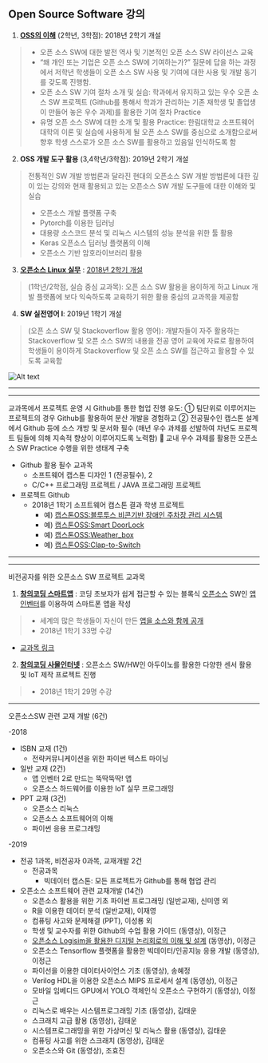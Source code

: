 ## Open Source Software 강의

1. **[OSS의 이해](https://github.com/emsecurity/Understandings_of_Open_Source_SW_2018_Fall)** (2학년, 3학점): 2018년 2학기 개설
>  - 오픈 소스 SW에 대한 발전 역사 및 기본적인 오픈 소스 SW 라이선스 교육
>  - “왜 개인 또는 기업은 오픈 소스 SW에 기여하는가?” 질문에 답을 하는 과정에서 저학년 학생들이 오픈 소스 SW 사용 및 기여에 대한 사용 및 개발 동기를 갖도록 진행함.
>  - 오픈 소스 SW 기여 절차 소개 및 실습: 학과에서 유지하고 있는 우수 오픈 소스 SW 프로젝트 (Github를 통해서 학과가 관리하는 기존 재학생 및 졸업생이 만들어 놓은 우수 과제)를 활용한 기여 절차 Practice
>  - 유명 오픈 소스 SW에 대한 소개 및 활용 Practice: 한림대학교 소프트웨어 대학의 이론 및 실습에 사용하게 될 오픈 소스 SW를 중심으로 소개함으로써 향후 학생 스스로가 오픈 소스 SW를 활용하고 있음일 인식하도록 함

2. **OSS 개발 도구 활용** (3,4학년/3학점): 2019년 2학기 개설
> 전통적인 SW 개발 방법론과 달라진 현대의 오픈소스 SW 개발 방법론에 대한 깊이 있는 강의와 현재 활용되고 있는 오픈소스 SW 개발 도구들에 대한 이해와 및 실습
>  - 오픈소스 개발 플랫폼 구축
>  - Pytorch를 이용한 딥러닝
>  - 대용량 소스코드 분석 및 리눅스 시스템의 성능 분석을 위한 툴 활용
>  - Keras 오픈소스 딥러닝 플랫폼의 이해
>  - 오픈소스 기반 암호라이브러리 활용


3. **[오픈소스 Linux 실무](https://github.com/K-DH/OpenSourceLinux_2018_Fall)** : [2018년 2학기 개설](https://github.com/K-DH/OpenSourceLinux_2018_Fall)
>(1학년/2학점, 실습 중심 교과목): 오픈 소스 SW 활용을 용이하게 하고 Linux 개발 플랫폼에 보다 익숙하도록 교육하기 위한 활용 중심의 교과목을 제공함

4. **SW 실전영어 I**: 2019년 1학기 개설
>(오픈 소스 SW 및 Stackoverflow 활용 영어): 개발자들이 자주 활용하는 Stackoverflow 및 오픈 소스 SW의 내용을 전공 영어 교육에 자료로 활용하여 학생들이 용이하게 Stackoverflow 및 오픈 소스 SW를 접근하고 활용할 수 있도록 교육함

![Alt text](https://github.com/Hallym-OpenSourceSW/Hallym-OpenSourceSW.github.io/blob/master/img/Git.jpg "한림오픈소스SW교과목")


* * *
* * *

교과목에서 프로젝트 운영 시 Github를 통한 협업 진행 유도: ① 팀단위로 이루어지는 프로젝트의 경우 Github를 활용하여 분산 개발을 경험하고 ② 전공필수인 캡스톤 설계에서 Github 등에 소스 개방 및 문서화 필수 (매년 우수 과제를 선발하여 차년도 프로젝트 팀들에 의해 지속적 향상이 이루어지도록 노력함)  교내 우수 과제를 활용한 오픈소스 SW Practice 수행을 위한 생태계 구축
   - Github 활용 필수 교과목
      - 소프트웨어 캡스톤 디자인 1 (전공필수), 2
      - C/C++ 프로그래밍 프로젝트 / JAVA 프로그래밍 프로젝트
   - 프로젝트 Github 
       * 2018년 1학기 소프트웨어 캡스톤 결과 학생 프로젝트   
         * 예) [캡스톤OSS:블루투스 비콘기반 장애인 주차장 관리 시스템](https://github.com/YONGEEEE/Bluetooth-based-handicapped-parking-area-system)
         * 예) [캡스톤OSS:Smart DoorLock](https://github.com/jeonggunlee/Capstone-Design/blob/master/DitialDoorLock/README.md)
         * 예) [캡스톤OSS:Weather_box](https://github.com/jeonggunlee/Capstone-Design/blob/master/WeatherBox/README.md)
         * 예) [캡스톤OSS:Clap-to-Switch](https://github.com/cobaltp/clap-to-switch)
      
* * *
* * *
비전공자를 위한 오픈소스 SW 프로젝트 교과목

1. **[창의코딩 스마트앱](https://github.com/Hallym-OpenSourceSW/Hallym-OpenSourceSW.github.io/blob/master/Sub_menu/app.pdf)** : 코딩 초보자가 쉽게 접근할 수 있는 블록식 [오픈소스](http://appinventor.mit.edu/appinventor-sources/) SW인 [앱인벤터](http://appinventor.mit.edu/explore/index-2.html)를 이용하여 스마트폰 앱을 작성
>  - 세계의 많은 학생들이 자신이 만든 [앱을 소스와 함께 공개](http://appinventor.mit.edu/explore/resources.html)
>  - 2018년 1학기 33명 수강

 - [교과목 링크](https://github.com/Hallym-CreativeCoding/SmartApp)

2. **[창의코딩 사물인터넷](https://github.com/Hallym-OpenSourceSW/Hallym-OpenSourceSW.github.io/blob/master/Sub_menu/iot.pdf)** : 오픈소스 SW/HW인 아두이노를 활용한 다양한 센서 활용 및 IoT 제작 프로젝트 진행
>  -  2018년 1학기 29명 수강


*  *  *
오픈소스SW 관련 교재 개발 (6건)

-2018
   - ISBN 교재 (1건)
      - 전략커뮤니케이션을 위한 파이썬 텍스트 마이닝
   - 일반 교재 (2건)
      - 앱 인벤터 2로 만드는 뚝딱뚝딱! 앱
      - 오픈소스 하드웨어를 이용한 IoT 실무 프로그래밍
   - PPT 교재 (3건)
      - 오픈소스 리눅스
      - 오픈소스 소프트웨어의 이해
      - 파이썬 응용 프로그래밍
      
      
-2019
   - 전공 1과목, 비전공자 0과목, 교재개발 2건
      - 전공과목
         - 빅데이터 캡스톤: 모든 프로젝트가 Github를 통해 협업 관리
   - 오픈소스 소프트웨어 관련 교재개발 (14건)
      - 오픈소스 활용을 위한 기초 파이썬 프로그래밍 (일반교재), 신미영 외
      - R을 이용한 데이터 분석 (일반교재), 이재영      
      - 컴퓨팅 사고와 문제해결 (PPT), 이성룡 외
      - 학생 및 교수자를 위한 Github의 수업 활용 가이드 (동영상), 이정근
      - [오픈소스 Logisim을 활용한 디지털 논리회로의 이해 및 설계](https://www.youtube.com/playlist?list=PLKZ28p5qq0DGBY8ZUcYDZcvjCojZQJCQV) (동영상), 이정근
      - 오픈소스 Tensorflow 플랫폼을 활용한 빅데이터/인공지능 응용 개발 (동영상), 이정근
      - 파이선을 이용한 데이터사이언스 기초 (동영상), 송혜정
      - Verilog HDL을 이용한 오픈소스 MIPS 프로세서 설계 (동영상), 이정근
      - 모바일 임베디드 GPU에서 YOLO 객체인식 오픈소스 구현하기 (동영상), 이정근
      - 리눅스로 배우는 시스템프로그래밍 기초 (동영상), 김태운
      - 스크래치 고급 활용 (동영상), 김태운
      - 시스템프로그래밍을 위한 가상머신 및 리눅스 활용 (동영상), 김태운
      - 컴퓨팅 사고를 위한 스크래치 (동영상), 김태운
      - 오픈소스와 Git (동영상), 조효진


      





